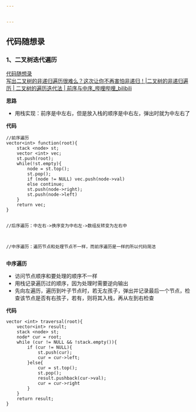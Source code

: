 ```yaml
---


---
```


<h2 id="代码随想录">代码随想录</h2>
<h3 id="、二叉树迭代遍历">1、二叉树迭代遍历</h3>
<p><a href="https://www.programmercarl.com/%E4%BA%8C%E5%8F%89%E6%A0%91%E7%9A%84%E8%BF%AD%E4%BB%A3%E9%81%8D%E5%8E%86.html#%E7%AE%97%E6%B3%95%E5%85%AC%E5%BC%80%E8%AF%BE">代码随想录</a><br>
<a href="https://www.bilibili.com/video/BV15f4y1W7i2?vd_source=96ef48634663967d0116e79abff26934&amp;spm_id_from=333.788.player.switch">写出二叉树的非递归遍历很难么？这次让你不再害怕非递归！|二叉树的非递归遍历 | 二叉树的遍历迭代法 | 前序与中序_哔哩哔哩_bilibili</a></p>
<p><strong>思路</strong></p>
<ul>
<li>用栈实现：前序是中左右，但是放入栈的顺序是中右左，弹出时就为中左右了</li>
</ul>
<p><strong>代码</strong></p>
<pre class=" language-c"><code class="prism  language-c"><span class="token comment">//前序遍历</span>
vector<span class="token operator">&lt;</span><span class="token keyword">int</span><span class="token operator">&gt;</span> <span class="token function">function</span><span class="token punctuation">(</span>root<span class="token punctuation">)</span><span class="token punctuation">{</span>
	stack <span class="token operator">&lt;</span>node<span class="token operator">&gt;</span> st<span class="token punctuation">;</span>
	vector <span class="token operator">&lt;</span><span class="token keyword">int</span><span class="token operator">&gt;</span> vec<span class="token punctuation">;</span>
	st<span class="token punctuation">.</span><span class="token function">push</span><span class="token punctuation">(</span>root<span class="token punctuation">)</span><span class="token punctuation">;</span>
	<span class="token keyword">while</span><span class="token punctuation">(</span><span class="token operator">!</span>st<span class="token punctuation">.</span>empty<span class="token punctuation">)</span><span class="token punctuation">{</span>
		node <span class="token operator">=</span> st<span class="token punctuation">.</span><span class="token function">top</span><span class="token punctuation">(</span><span class="token punctuation">)</span><span class="token punctuation">;</span>
		st<span class="token punctuation">.</span><span class="token function">pop</span><span class="token punctuation">(</span><span class="token punctuation">)</span><span class="token punctuation">;</span>
		<span class="token keyword">if</span> <span class="token punctuation">(</span>node <span class="token operator">!=</span> <span class="token constant">NULL</span><span class="token punctuation">)</span> vec<span class="token punctuation">.</span><span class="token function">push</span><span class="token punctuation">(</span>node<span class="token operator">-&gt;</span>val<span class="token punctuation">)</span>
		<span class="token keyword">else</span> <span class="token keyword">continue</span><span class="token punctuation">;</span>
		st<span class="token punctuation">.</span><span class="token function">push</span><span class="token punctuation">(</span>node<span class="token operator">-&gt;</span>right<span class="token punctuation">)</span><span class="token punctuation">;</span>
		st<span class="token punctuation">.</span><span class="token function">push</span><span class="token punctuation">(</span>node<span class="token operator">-&gt;</span>left<span class="token punctuation">)</span>
	<span class="token punctuation">}</span>
	<span class="token keyword">return</span> vec<span class="token punctuation">;</span>
<span class="token punctuation">}</span>

<span class="token comment">//后序遍历：中左右-&gt;换序变为中右左-&gt;数组反转变为左右中</span>

<span class="token comment">//中序遍历：遍历节点和处理节点不一样，而前序遍历是一样的所以代码简洁</span>
</code></pre>
<p><strong>中序遍历</strong></p>
<ul>
<li>访问节点顺序和要处理的顺序不一样</li>
<li>用栈记录遍历过的顺序，因为处理时需要逆向输出</li>
<li>先向左遍历，遍历到叶子节点时，若无左孩子，弹出并记录最后一个节点，检查该节点是否有右孩子，若有，则将其入栈，再从左到右检查</li>
</ul>
<p><strong>代码</strong></p>
<pre class=" language-c"><code class="prism  language-c">vector <span class="token operator">&lt;</span><span class="token keyword">int</span><span class="token operator">&gt;</span> <span class="token function">traversal</span><span class="token punctuation">(</span>root<span class="token punctuation">)</span><span class="token punctuation">{</span>
	vector<span class="token operator">&lt;</span><span class="token keyword">int</span><span class="token operator">&gt;</span> result<span class="token punctuation">;</span>
	stack <span class="token operator">&lt;</span>node<span class="token operator">&gt;</span> st<span class="token punctuation">;</span>
	node<span class="token operator">*</span> cur <span class="token operator">=</span> root<span class="token punctuation">;</span>
	<span class="token keyword">while</span> <span class="token punctuation">(</span>cur <span class="token operator">!=</span> <span class="token constant">NULL</span> <span class="token operator">&amp;&amp;</span> <span class="token operator">!</span>stack<span class="token punctuation">.</span><span class="token function">empty</span><span class="token punctuation">(</span><span class="token punctuation">)</span><span class="token punctuation">)</span><span class="token punctuation">{</span>
		<span class="token keyword">if</span> <span class="token punctuation">(</span>cur <span class="token operator">!=</span> <span class="token constant">NULL</span><span class="token punctuation">)</span><span class="token punctuation">{</span>
			st<span class="token punctuation">.</span><span class="token function">push</span><span class="token punctuation">(</span>cur<span class="token punctuation">)</span><span class="token punctuation">;</span>
			cur <span class="token operator">=</span> cur<span class="token operator">-&gt;</span>left<span class="token punctuation">;</span>
		<span class="token punctuation">}</span><span class="token keyword">else</span><span class="token punctuation">{</span>
			cur <span class="token operator">=</span> st<span class="token punctuation">.</span><span class="token function">top</span><span class="token punctuation">(</span><span class="token punctuation">)</span><span class="token punctuation">;</span>
			st<span class="token punctuation">.</span><span class="token function">pop</span><span class="token punctuation">(</span><span class="token punctuation">)</span><span class="token punctuation">;</span>
			result<span class="token punctuation">.</span><span class="token function">pushback</span><span class="token punctuation">(</span>cur<span class="token operator">-&gt;</span>val<span class="token punctuation">)</span><span class="token punctuation">;</span>
			cur <span class="token operator">=</span> cur<span class="token operator">-&gt;</span>right
		<span class="token punctuation">}</span>
	<span class="token punctuation">}</span>
	<span class="token keyword">return</span> result<span class="token punctuation">;</span>
<span class="token punctuation">}</span>
</code></pre>

